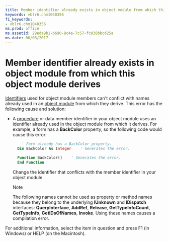 ```yaml
---
title: Member identifier already exists in object module from which this object module derives
keywords: vblr6.chm1040356
f1_keywords:
- vblr6.chm1040356
ms.prod: office
ms.assetid: 29eda9b1-b690-8c4a-7c57-fc938bbcd25a
ms.date: 06/08/2017
---
```



# Member identifier already exists in object module from which this object module derives

[Identifiers](../../Glossary/vbe-glossary.md#Identifier) used for object module members can't conflict with names already used in an [object module](../../Glossary/vbe-glossary.md#object-module) from which they derive. This error has the following cause and solution:

- A [procedure](../../Glossary/vbe-glossary.md#procedure) or data member identifier in your object module uses an identifier already used in the object module from which it derives. For example, a form has a **BackColor** property, so the following code would cause this error:
    
  ```vb
      ' Form already has a BackColor property. 
    Dim BackColor As Integer    ' Generates the error. 
    
    Function BackColor()    ' Generates the error. 
    End Function
  ```

  Change the identifier that conflicts with the member identifier in your object module.
    
  > [!NOTE] 
  > The following names cannot be used as property or method names because they belong to the underlying **IUnknown** and **IDispatch** interfaces: **QueryInterface**, **AddRef**, **Release**, **GetTypeInfoCount**, **GetTypeInfo**, **GetIDsOfNames**, **Invoke**. Using these names causes a compilation error.

For additional information, select the item in question and press F1 (in Windows) or HELP (on the Macintosh).

